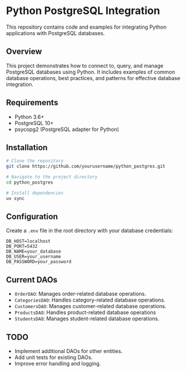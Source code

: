 # Python PostgreSQL Integration

This repository contains code and examples for integrating Python applications with PostgreSQL databases.

## Overview

This project demonstrates how to connect to, query, and manage PostgreSQL databases using Python. It includes examples of common database operations, best practices, and patterns for effective database integration.

## Requirements

- Python 3.6+
- PostgreSQL 10+
- psycopg2 (PostgreSQL adapter for Python)

## Installation

```bash
# Clone the repository
git clone https://github.com/yourusername/python_postgres.git

# Navigate to the project directory
cd python_postgres

# Install dependencies
uv sync
```

## Configuration

Create a `.env` file in the root directory with your database credentials:

```
DB_HOST=localhost
DB_PORT=5432
DB_NAME=your_database
DB_USER=your_username
DB_PASSWORD=your_password
```

## Current DAOs

- `OrderDAO`: Manages order-related database operations.
- `CategoriesDAO`: Handles category-related database operations.
- `CustomersDAO`: Manages customer-related database operations.
- `ProductsDAO`: Handles product-related database operations
- `StudentsDAO`: Manages student-related database operations.

## TODO

- Implement additional DAOs for other entities.
- Add unit tests for existing DAOs.
- Improve error handling and logging.
